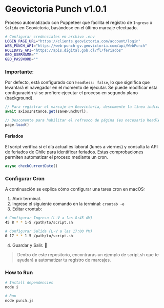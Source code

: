 # Geovictoria Punch v1.0.1

Proceso automatizado con Puppeteer que facilita el registro de `Ingreso` o `Salida` en Geovictoria, basándose en el último marcaje efectuado.

```bash
# Configurar credenciales en archivo .env
LOGIN_PAGE_URL="https://clients.geovictoria.com/account/login"
WEB_PUNCH_API="https://web-punch-gv.geovictoria.com/api/WebPunch"
HOLIDAYS_API="https://apis.digital.gob.cl/fl/feriados"
GEO_USERNAME=""  
GEO_PASSWORD=""
```
### Importante:

Por defecto, está configurado con `headless: false`, lo que significa que levantará el navegador en el momento de ejecutar. Se puede modificar esta configuración si se prefiere ejecutar el proceso en segundo plano (background).


```js
// Para registrar el marcaje en Geovictoria, descomente la línea indicada a continuación.
await axiosInstance.get(savePunchUrl);

// Descomente para habilitar el refresco de página (es necesario headless: false).
page.load()
```


#### Feriados

El script verifica si el día actual es laboral (lunes a viernes) y consulta la API de feriados de Chile para identificar feriados. Estas comprobaciones permiten automatizar el proceso mediante un cron.

```js
async checkCurrentDate()
```

### Configurar Cron
A continuación se explica cómo configurar una tarea cron en macOS:

1. Abrir terminal.
2. Ingrese el siguiente comando en la terminal: `crontab -e`
3. Editar crontab: 

```bash
# Configurar Ingreso (L-V a las 8:45 AM)
45 8 * * 1-5 /path/to/script.sh

# Configurar Salida (L-V a las 17:00 PM)
0 17 * * 1-5 /path/to/script.sh
```
4. Guardar y Salir. 🥸

> Dentro de este repositorio, encontrarás un ejemplo de script.sh que te ayudará a automatizar tu registro de marcajes.

### How to Run

```bash
# Install dependencies
node i

# Run
node punch.js
```